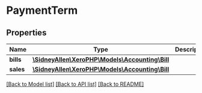 # PaymentTerm

## Properties
Name | Type | Description | Notes
------------ | ------------- | ------------- | -------------
**bills** | [**\SidneyAllen\XeroPHP\Models\Accounting\Bill**](Bill.md) |  | [optional] 
**sales** | [**\SidneyAllen\XeroPHP\Models\Accounting\Bill**](Bill.md) |  | [optional] 

[[Back to Model list]](../README.md#documentation-for-models) [[Back to API list]](../README.md#documentation-for-api-endpoints) [[Back to README]](../README.md)


